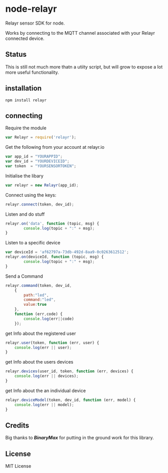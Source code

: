 # node-relayr

Relayr sensor SDK for node.

Works by connecting to the MQTT channel associated with your Relayr connected
device.

## Status
This is still not much more thatn a utiity script, but will grow to expose a
lot more useful functionality.

## installation

```
npm install relayr
```

## connecting

Require the module

```js
var Relayr = require('relayr');
```

Get the following from your account at relayr.io

```js
var app_id = "YOURAPPID";
var dev_id = "YOURDEVICEID";
var token  = "YOURSENSORTOKEN";
```
Initialise the libary

```js
var relayr = new Relayr(app_id);
```

Connect using the keys:
```js
relayr.connect(token, dev_id);
```

Listen and do stuff
```js
relayr.on('data', function (topic, msg) {
        console.log(topic + ":" + msg);
}
```

Listen to a specific device
```js
var deviceId = 'af62797a-73db-492d-8aa9-0c0263612512';
relayr.on(deviceId, function (topic, msg) {
        console.log(topic + ":" + msg);
}
```

Send a Command
```js
relayr.command(token, dev_id,
    {
        path:"led",
        command:"led",
        value:true
    },
    function (err,code) {
        console.log(err||code)
    });
```

get Info about the registered user
```js
relayr.user(token, function (err, user) {
    console.log(err || user);
}
```

get Info about the users devices
```js
relayr.devices(user_id, token, function (err, devices) {
    console.log(err || devices);
}
```

get Info about the an individual device
```js
relayr.deviceModel(token, dev_id, function (err, model) {
    console.log(err || model);
}
```

## Credits
Big thanks to ***BinaryMax*** for putting in the ground work for this library.

## License
MIT License
